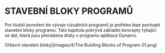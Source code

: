 

# STAVEBNÍ BLOKY PROGRAMŮ

Pro hlubší ponoření do vývoje vizuálních programů je potřeba lépe pochopit stavební bloky programu. Tato kapitola pokrývá základní koncepty týkající se dat, která jsou přenášena dráty v programu aplikace Dynamo.

![Hlavní stavební bloky](images/4/The Building Blocks of Program-01.png)

